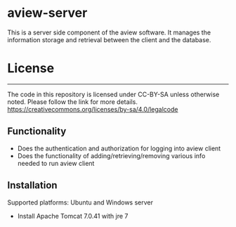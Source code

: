 # aview-server

This is a server side component of the aview software. It manages the information storage and retrieval between the client and the database. 

# License
----------------
The code in this repository is licensed under CC-BY-SA unless otherwise noted. Please follow the link for more details.
https://creativecommons.org/licenses/by-sa/4.0/legalcode

Functionality
-------------
* Does the authentication and authorization for logging into aview client
* Does the functionality of adding/retrieving/removing various info needed to run aview client 

Installation
--------------
Supported platforms: Ubuntu and Windows server
* Install Apache Tomcat 7.0.41 with jre 7
